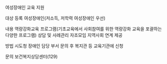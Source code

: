 여성장애인 교육 지원

대상
등록 여성장애인(저소득, 저학력 여성장애인 우선)

내용
역량강화교육 프로그램(기초교육에서 사회참여를 위한 역량강화 교육을 포괄하는 다양한 프로그램)
상담 및 사례관리
자조모임
지역사회 연계 제공

방법
시도청 장애인 담당 부서 문의 후 복지관 등 교육기관에 신청

문의
보건복지상담센터(129)
